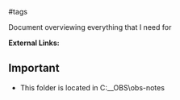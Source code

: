 
#tags

Document overviewing everything that I need for 

**External Links:**


## Important

* This folder is located in C:\__OBS\obs-notes 